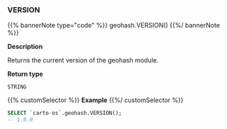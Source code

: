### VERSION

{{% bannerNote type="code" %}}
geohash.VERSION()
{{%/ bannerNote %}}

**Description**

Returns the current version of the geohash module.

**Return type**

`STRING`

{{% customSelector %}}
**Example**
{{%/ customSelector %}}

```sql
SELECT `carto-os`.geohash.VERSION();
-- 1.0.0
```
